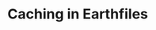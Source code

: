 # Caching in Earthfiles

<!--
TODO

* Layer caching
  * How it works
  * A graph of layer caching
* Cache mounts
  * Scope of cache mounts
  * Global cache mounts
  * Safety of cache mounts
* How to disable caching (RUN --no-cache, RUN --push)
* Troubleshooting and best practices
  * Cache size
  * Args breaking cache
  * Copying the minimal set of files

-->

